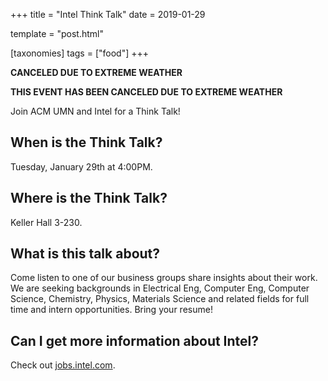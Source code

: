 +++
title = "Intel Think Talk"
date = 2019-01-29

template = "post.html"

[taxonomies]
tags = ["food"]
+++

**CANCELED DUE TO EXTREME WEATHER**

<!-- more -->

**THIS EVENT HAS BEEN CANCELED DUE TO EXTREME WEATHER**
 
Join ACM UMN and Intel for a Think Talk!

## When is the Think Talk?
Tuesday, January 29th at 4:00PM.

## Where is the Think Talk?
Keller Hall 3-230.

## What is this talk about?

Come listen to one of our business groups share insights about their
work. We are seeking backgrounds in Electrical Eng, Computer Eng,
Computer Science, Chemistry, Physics, Materials Science and related
fields for full time and intern opportunities. Bring your resume!

## Can I get more information about Intel?

Check out [jobs.intel.com](https://jobs.intel.com).
